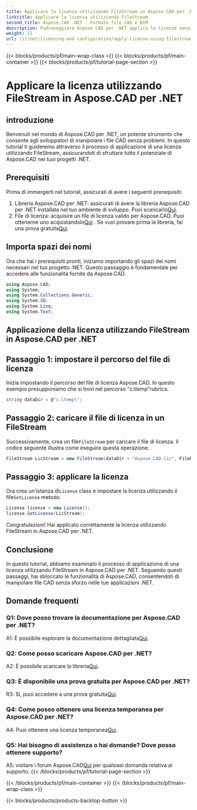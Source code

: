 ```yaml
---
title: Applicare la licenza utilizzando FileStream in Aspose.CAD per .NET
linktitle: Applicare la licenza utilizzando FileStream
second_title: Aspose.CAD .NET - Formato file CAD e BIM
description: Padroneggiare Aspose.CAD per .NET applica le licenze senza problemi utilizzando FileStream. Esplora la guida passo passo e sblocca il potenziale. Scarica ora!
weight: 11
url: /it/net/licensing-and-configuration/apply-license-using-filestream/
---
```


{{< blocks/products/pf/main-wrap-class >}}
{{< blocks/products/pf/main-container >}}
{{< blocks/products/pf/tutorial-page-section >}}

# Applicare la licenza utilizzando FileStream in Aspose.CAD per .NET

## introduzione

Benvenuti nel mondo di Aspose.CAD per .NET, un potente strumento che consente agli sviluppatori di manipolare i file CAD senza problemi. In questo tutorial ti guideremo attraverso il processo di applicazione di una licenza utilizzando FileStream, assicurandoti di sfruttare tutto il potenziale di Aspose.CAD nei tuoi progetti .NET.

## Prerequisiti

Prima di immergerti nel tutorial, assicurati di avere i seguenti prerequisiti:
1.  Libreria Aspose.CAD per .NET: assicurati di avere la libreria Aspose.CAD per .NET installata nel tuo ambiente di sviluppo. Puoi scaricarlo[Qui](https://releases.aspose.com/cad/net/).
2.  File di licenza: acquisire un file di licenza valido per Aspose.CAD. Puoi ottenerne uno acquistandolo[Qui](https://purchase.aspose.com/buy) . Se vuoi provare prima la libreria, fai una prova gratuita[Qui](https://releases.aspose.com/).

## Importa spazi dei nomi

Ora che hai i prerequisiti pronti, iniziamo importando gli spazi dei nomi necessari nel tuo progetto .NET. Questo passaggio è fondamentale per accedere alle funzionalità fornite da Aspose.CAD.
```csharp
using Aspose.CAD;
using System;
using System.Collections.Generic;
using System.IO;
using System.Linq;
using System.Text;
```

## Applicazione della licenza utilizzando FileStream in Aspose.CAD per .NET

## Passaggio 1: impostare il percorso del file di licenza

Inizia impostando il percorso del file di licenza Aspose.CAD. In questo esempio presupponiamo che si trovi nel percorso "c:\temp\"rubrica.
```csharp
string dataDir = @"c:\temp\";
```

## Passaggio 2: caricare il file di licenza in un FileStream

 Successivamente, crea un file`FileStream` per caricare il file di licenza. Il codice seguente illustra come eseguire questa operazione:
```csharp
FileStream LicStream = new FileStream(dataDir + "Aspose.CAD.lic", FileMode.Open);
```

## Passaggio 3: applicare la licenza

 Ora crea un'istanza di`License` class e impostare la licenza utilizzando il file`SetLicense` metodo.
```csharp
License license = new License();
license.SetLicense(LicStream);
```

Congratulazioni! Hai applicato correttamente la licenza utilizzando FileStream in Aspose.CAD per .NET.

## Conclusione

In questo tutorial, abbiamo esaminato il processo di applicazione di una licenza utilizzando FileStream in Aspose.CAD per .NET. Seguendo questi passaggi, hai sbloccato le funzionalità di Aspose.CAD, consentendoti di manipolare file CAD senza sforzo nelle tue applicazioni .NET.

## Domande frequenti

### Q1: Dove posso trovare la documentazione per Aspose.CAD per .NET?

 A1: È possibile esplorare la documentazione dettagliata[Qui](https://reference.aspose.com/cad/net/).

### Q2: Come posso scaricare Aspose.CAD per .NET?

 A2: È possibile scaricare la libreria[Qui](https://releases.aspose.com/cad/net/).

### Q3: È disponibile una prova gratuita per Aspose.CAD per .NET?

 R3: Sì, puoi accedere a una prova gratuita[Qui](https://releases.aspose.com/).

### Q4: Come posso ottenere una licenza temporanea per Aspose.CAD per .NET?

 A4: Puoi ottenere una licenza temporanea[Qui](https://purchase.aspose.com/temporary-license/).

### Q5: Hai bisogno di assistenza o hai domande? Dove posso ottenere supporto?

 A5: visitare i forum Aspose.CAD[Qui](https://forum.aspose.com/c/cad/19) per qualsiasi domanda relativa al supporto.
{{< /blocks/products/pf/tutorial-page-section >}}

{{< /blocks/products/pf/main-container >}}
{{< /blocks/products/pf/main-wrap-class >}}

{{< blocks/products/products-backtop-button >}}
